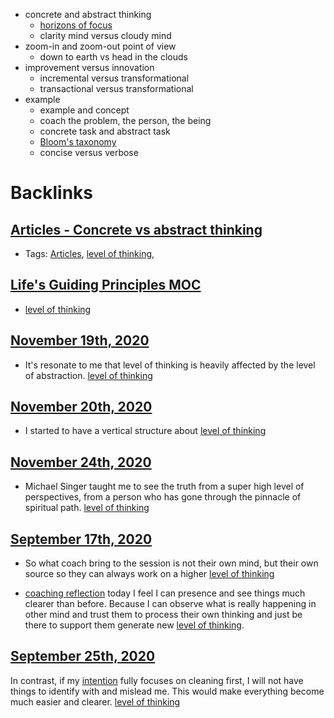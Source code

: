 - concrete and abstract thinking
    - [horizons of focus](<horizons of focus.md>)
    - clarity mind versus cloudy mind
- zoom-in and zoom-out point of view
    - down to earth vs head in the clouds
- improvement versus innovation
    - incremental versus transformational
    - transactional versus transformational
- example
    - example and concept
    - coach the problem, the person, the being
    - concrete task and abstract task
    - [Bloom's taxonomy](<Bloom's taxonomy.md>)
    - concise versus verbose

# Backlinks
## [Articles - Concrete vs abstract thinking](<Articles - Concrete vs abstract thinking.md>)
- Tags: [Articles](<Articles.md>), [level of thinking](<level of thinking.md>),

## [Life's Guiding Principles MOC](<Life's Guiding Principles MOC.md>)
- [level of thinking](<level of thinking.md>)

## [November 19th, 2020](<November 19th, 2020.md>)
- It's resonate to me that level of thinking is heavily affected by the level of abstraction. [level of thinking](<level of thinking.md>)

## [November 20th, 2020](<November 20th, 2020.md>)
- I started to have a vertical structure about [level of thinking](<level of thinking.md>)

## [November 24th, 2020](<November 24th, 2020.md>)
- Michael Singer taught me to see the truth from a super high level of perspectives, from a person who has gone through the pinnacle of spiritual path. [level of thinking](<level of thinking.md>)

## [September 17th, 2020](<September 17th, 2020.md>)
- So what coach bring to the session is not their own mind, but their own source so they can always work on a higher [level of thinking](<level of thinking.md>)

- [coaching reflection](<coaching reflection.md>) today I feel I can presence and see things much clearer than before. Because I can observe what is really happening in other mind and trust them to process their own thinking and just be there to support them generate new [level of thinking](<level of thinking.md>).

## [September 25th, 2020](<September 25th, 2020.md>)
In contrast, if my [intention](<intention.md>) fully focuses on cleaning first, I will not have things to identify with and mislead me. This would make everything become much easier and clearer. [level of thinking](<level of thinking.md>)

